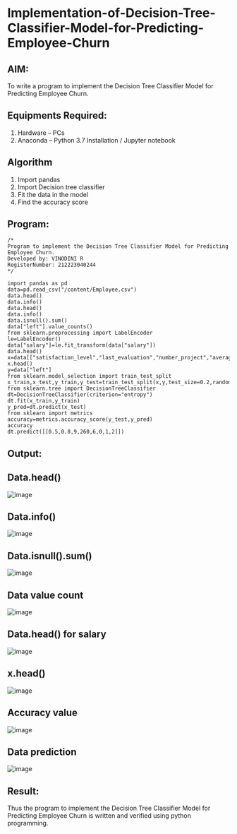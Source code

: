 # Implementation-of-Decision-Tree-Classifier-Model-for-Predicting-Employee-Churn

## AIM:
To write a program to implement the Decision Tree Classifier Model for Predicting Employee Churn.

## Equipments Required:
1. Hardware – PCs
2. Anaconda – Python 3.7 Installation / Jupyter notebook

## Algorithm
1. Import pandas
2. Import Decision tree classifier
3. Fit the data in the model
4. Find the accuracy score


## Program:
```
/*
Program to implement the Decision Tree Classifier Model for Predicting Employee Churn.
Developed by: VINODINI R
RegisterNumber: 212223040244
*/
```
```
import pandas as pd
data=pd.read_csv("/content/Employee.csv")
data.head()
data.info()
data.head()
data.info()
data.isnull().sum()
data["left"].value_counts()
from sklearn.preprocessing import LabelEncoder
le=LabelEncoder()
data["salary"]=le.fit_transform(data["salary"])
data.head()
x=data[["satisfaction_level","last_evaluation","number_project","average_montly_hours","time_spend_company","Work_accident","promotion_last_5years","salary"]]
x.head()
y=data["left"]
from sklearn.model_selection import train_test_split
x_train,x_test,y_train,y_test=train_test_split(x,y,test_size=0.2,random_state=100)
from sklearn.tree import DecisionTreeClassifier
dt=DecisionTreeClassifier(criterion="entropy")
dt.fit(x_train,y_train)
y_pred=dt.predict(x_test)
from sklearn import metrics
accuracy=metrics.accuracy_score(y_test,y_pred)
accuracy
dt.predict([[0.5,0.8,9,260,6,0,1,2]])
```
## Output:
## Data.head()
![image](https://github.com/user-attachments/assets/86fcefb5-d00f-4f4b-93fd-e10ce7d8f070)

## Data.info()
![image](https://github.com/user-attachments/assets/dc78d66a-a8a7-4524-a589-93c6a84ba4ea)

## Data.isnull().sum()
![image](https://github.com/user-attachments/assets/310dc6d2-6c19-4d2e-a051-6d7377b04756)

## Data value count
![image](https://github.com/user-attachments/assets/868949a4-8ec0-4965-a585-835b644817e2)

##   Data.head() for salary
![image](https://github.com/user-attachments/assets/4259ac0f-1b68-4e46-8f03-9bf2c0ef6213)

## x.head()
![image](https://github.com/user-attachments/assets/3ec27a02-2a40-4788-a493-43055fface58)

## Accuracy value
![image](https://github.com/user-attachments/assets/fafd3b5c-6264-4fe4-a499-48b879ae001b)

## Data prediction
![image](https://github.com/user-attachments/assets/1b823bfc-5108-41f6-8618-a57d059f99fe)


## Result:
Thus the program to implement the  Decision Tree Classifier Model for Predicting Employee Churn is written and verified using python programming.
